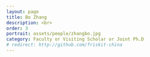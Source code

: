 ```yaml
---
layout: page
title: Bo Zhang
description: <br>
order: 3
portrait: assets/people/zhangbo.jpg
category: Faculty or Visiting Scholar or Joint Ph.D
# redirect: http://github.com/friskit-china
---
```


